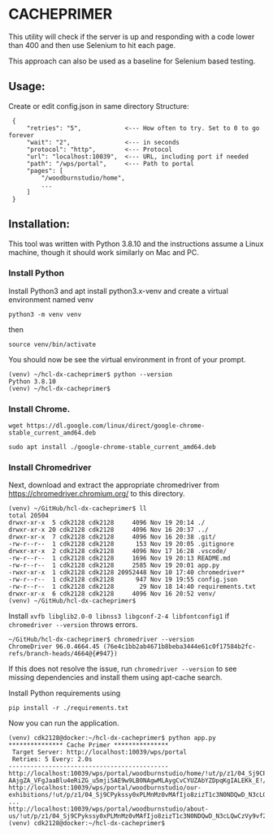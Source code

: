 # CACHEPRIMER
This utility will check if the server is up and responding with a code lower than 400 and then use Selenium to hit each page.

This approach can also be used as a baseline for Selenium based testing.

## Usage: 
Create or edit config.json in same directory
Structure:
```
 {
     "retries": "5",            <--- How often to try. Set to 0 to go forever
     "wait": "2",               <--- in seconds
     "protocol": "http",        <--- Protocol
     "url": "localhost:10039",  <--- URL, including port if needed
     "path": "/wps/portal",     <--- Path to portal
     "pages": [
         "/woodburnstudio/home",
         ...
     ]
 }
 ```


## Installation:
This tool was written with Python 3.8.10 and the instructions assume a Linux machine, though it should work similarly on Mac and PC. 

### Install Python
Install Python3 and apt install python3.x-venv and create a virtual environment named venv
```
python3 -m venv venv 
```
then
```
source venv/bin/activate 
```
You should now be see the virtual environment in front of your prompt.
```
(venv) ~/hcl-dx-cacheprimer$ python --version
Python 3.8.10
(venv) ~/hcl-dx-cacheprimer$
```
### Install Chrome.

```
wget https://dl.google.com/linux/direct/google-chrome-stable_current_amd64.deb

sudo apt install ./google-chrome-stable_current_amd64.deb
```

### Install Chromedriver
Next, download and extract the appropriate chromedriver from https://chromedriver.chromium.org/ to this directory.
```
(venv) ~/GitHub/hcl-dx-cacheprimer$ ll
total 20504
drwxr-xr-x  5 cdk2128 cdk2128     4096 Nov 19 20:14 ./
drwxr-xr-x 20 cdk2128 cdk2128     4096 Nov 16 20:37 ../
drwxr-xr-x  7 cdk2128 cdk2128     4096 Nov 16 20:38 .git/
-rw-r--r--  1 cdk2128 cdk2128      153 Nov 19 20:05 .gitignore
drwxr-xr-x  2 cdk2128 cdk2128     4096 Nov 17 16:28 .vscode/
-rw-r--r--  1 cdk2128 cdk2128     1696 Nov 19 20:13 README.md
-rw-r--r--  1 cdk2128 cdk2128     2585 Nov 19 20:01 app.py
-rwxr-xr-x  1 cdk2128 cdk2128 20952448 Nov 10 17:40 chromedriver*
-rw-r--r--  1 cdk2128 cdk2128      947 Nov 19 19:55 config.json
-rw-r--r--  1 cdk2128 cdk2128       29 Nov 18 14:40 requirements.txt
drwxr-xr-x  6 cdk2128 cdk2128     4096 Nov 16 20:52 venv/
(venv) ~/GitHub/hcl-dx-cacheprimer$ 
```

Install `xvfb libglib2.0-0 libnss3 libgconf-2-4 libfontconfig1` if `chromedriver --version` throws errors.

``` 
~/GitHub/hcl-dx-cacheprimer$ chromedriver --version 
ChromeDriver 96.0.4664.45 (76e4c1bb2ab4671b8beba3444e61c0f17584b2fc-refs/branch-heads/4664@{#947})
```

If this does not resolve the issue, run `chromedriver --version` to see missing dependencies and install them using apt-cache search.

Install Python requirements using 
```
pip install -r ./requirements.txt
```

Now you can run the application.

```
(venv) cdk2128@docker:~/hcl-dx-cacheprimer$ python app.py
*************** Cache Primer ***************
 Target Server: http://localhost:10039/wps/portal
 Retries: 5 Every: 2.0s
--------------------------------------------
http://localhost:10039/wps/portal/woodburnstudio/home/!ut/p/z1/04_Sj9CPykssy0xPLMnMz0vMAfIjo8zizT1c3N0NDQwD_N3cLQwCzVy9vf2NAg1Mgo31wwkpiAJKG-AAjgZA_VFgJaaBlu4eRiZG_u5mji5AE9w9LB0NAgwMLAygCvCYUZAbYZDpqKgIALEKk_E!/dz/d5/L2dBISEvZ0FBIS9nQSEh/
http://localhost:10039/wps/portal/woodburnstudio/our-exhibitions/!ut/p/z1/04_Sj9CPykssy0xPLMnMz0vMAfIjo8zizT1c3N0NDQwD_N3cLQwCzVy9vf2NAg1MHA31w8EKTAMt3T2MTIz83c0cXYAK3D0sHQ0CDAwsDPSjiNFvgAM4Eqkfj4Io_MaH60eBleDzASEzCnJDQyMMMh0BL6GB_g!!/dz/d5/L2dBISEvZ0FBIS9nQSEh/
...
http://localhost:10039/wps/portal/woodburnstudio/about-us/!ut/p/z1/04_Sj9CPykssy0xPLMnMz0vMAfIjo8zizT1c3N0NDQwD_N3cLQwCzVy9vf2NAg1MXAz0w8EKTAMt3T2MTIz83c0cXYAK3D0sHQ0CDAwsDPSjiNFvgAM4Eqkfj4Io_MaH60eBleDzASEzCnJDQyMMMh0BEtV0xw!!/dz/d5/L2dBISEvZ0FBIS9nQSEh/
(venv) cdk2128@docker:~/hcl-dx-cacheprimer$
```
